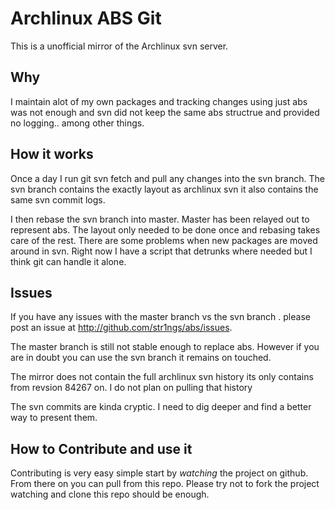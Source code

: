 Archlinux ABS Git
=================

This is a unofficial mirror of the Archlinux svn server.

Why
---------------

I maintain alot of my own packages and tracking changes 
using just abs was not enough and svn did not keep the 
same abs structrue and provided no logging.. among other things.

How it works
---------------

Once a day I run git svn fetch and pull any changes into the svn branch.
The svn branch contains the exactly layout as archlinux svn it also contains
the same svn commit logs. 

I then rebase the svn branch into master. Master has been relayed out to represent
abs. The layout only needed to be done once and rebasing takes care of the rest. 
There are some problems when new packages are moved around in svn. Right now I have
a script that detrunks where needed but I think git can handle it alone.

Issues
--------------

If you have any issues with the master branch vs the svn branch . please post an
issue at http://github.com/str1ngs/abs/issues.

The master branch is still not stable enough to replace abs. However if you 
are in doubt you can use the svn branch it remains on touched. 

The mirror does not contain the full archlinux svn history its only contains
from revsion 84267 on. I do not plan on pulling that history 

The svn commits are kinda cryptic. I need to dig deeper and find a better way to present them.

How to Contribute and use it
--------------

Contributing is very easy simple start by _watching_ the project on github. From there on you can
pull from this repo. Please try not to fork the project watching and clone this repo should 
be enough.

